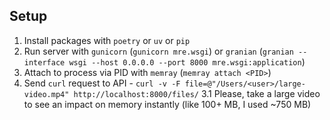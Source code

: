## Setup

1. Install packages with `poetry` or `uv` or `pip`
2. Run server with `gunicorn` (`gunicorn mre.wsgi`) or `granian` (`granian --interface wsgi --host 0.0.0.0 --port 8000 mre.wsgi:application`)
3. Attach to process via PID with `memray` (`memray attach <PID>`)
3. Send `curl` request to API -  `curl -v -F file=@"/Users/<user>/large-video.mp4" http://localhost:8000/files/`
3.1 Please, take a large video to see an impact on memory instantly (like 100+ MB, I used ~750 MB)
